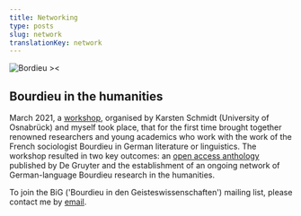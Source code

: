 ```yaml
---
title: Networking
type: posts
slug: network
translationKey: network
---
```


![Bordieu ><](/images/Bourdieu-Grafik-3.png)

## Bourdieu in the humanities

March 2021, a [workshop](https://networks.h-net.org/node/79435/discussions/6903020/cfp-bourdieu-der-germanistik), organised by Karsten Schmidt (University of Osnabrück) and myself took place, that for the first time brought together renowned researchers and young academics who work with the work of the French sociologist Bourdieu in German literature or linguistics. The workshop resulted in two key outcomes: an [open access anthology](https://doi.org/10.1515/9783110761122) published by De Gruyter and the establishment of an ongoing network of German-language Bourdieu research in the humanities.

To join the BiG ('Bourdieu in den Geisteswissenschaften') mailing list, please contact me by [email](mailto:stiemer@linglit.tu-darmstadt.de).


